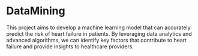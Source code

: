 # DataMining
This project aims to develop a machine learning model that can accurately predict the risk of heart failure in patients. By leveraging data analytics and advanced algorithms, we can identify key factors that contribute to heart failure and provide insights to healthcare providers.
